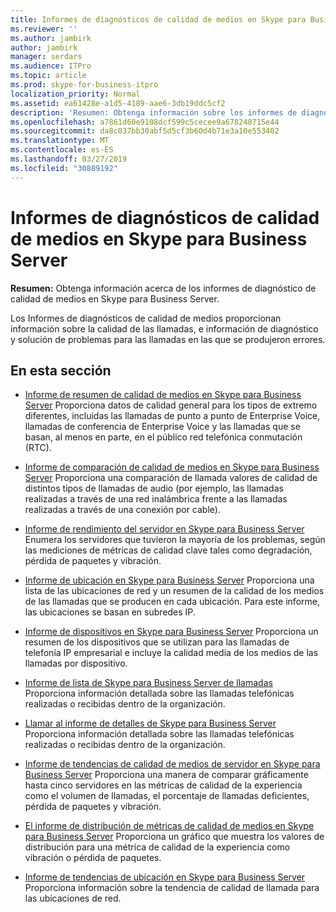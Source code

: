 ```yaml
---
title: Informes de diagnósticos de calidad de medios en Skype para Business Server
ms.reviewer: ''
ms.author: jambirk
author: jambirk
manager: serdars
ms.audience: ITPro
ms.topic: article
ms.prod: skype-for-business-itpro
localization_priority: Normal
ms.assetid: ea61428e-a1d5-4189-aae6-3db19ddc5cf2
description: 'Resumen: Obtenga información sobre los informes de diagnósticos de calidad de medios en Skype para Business Server.'
ms.openlocfilehash: a7861d60e9108dcf599c5cecee9a678248715e44
ms.sourcegitcommit: da8c037bb30abf5d5cf3b60d4b71e3a10e553402
ms.translationtype: MT
ms.contentlocale: es-ES
ms.lasthandoff: 03/27/2019
ms.locfileid: "30889192"
---
```

# <a name="media-quality-diagnostic-reports-in-skype-for-business-server"></a>Informes de diagnósticos de calidad de medios en Skype para Business Server
 
**Resumen:** Obtenga información acerca de los informes de diagnóstico de calidad de medios en Skype para Business Server.
  
Los Informes de diagnósticos de calidad de medios proporcionan información sobre la calidad de las llamadas, e información de diagnóstico y solución de problemas para las llamadas en las que se produjeron errores.
  
## <a name="in-this-section"></a>En esta sección

- [Informe de resumen de calidad de medios en Skype para Business Server](summary.md) Proporciona datos de calidad general para los tipos de extremo diferentes, incluidas las llamadas de punto a punto de Enterprise Voice, llamadas de conferencia de Enterprise Voice y las llamadas que se basan, al menos en parte, en el público red telefónica conmutación (RTC).
    
- [Informe de comparación de calidad de medios en Skype para Business Server](comparison.md) Proporciona una comparación de llamada valores de calidad de distintos tipos de llamadas de audio (por ejemplo, las llamadas realizadas a través de una red inalámbrica frente a las llamadas realizadas a través de una conexión por cable).
    
- [Informe de rendimiento del servidor en Skype para Business Server](server-performance.md) Enumera los servidores que tuvieron la mayoría de los problemas, según las mediciones de métricas de calidad clave tales como degradación, pérdida de paquetes y vibración.
    
- [Informe de ubicación en Skype para Business Server](location-report.md) Proporciona una lista de las ubicaciones de red y un resumen de la calidad de los medios de las llamadas que se producen en cada ubicación. Para este informe, las ubicaciones se basan en subredes IP.
    
- [Informe de dispositivos en Skype para Business Server](device-report.md) Proporciona un resumen de los dispositivos que se utilizan para las llamadas de telefonía IP empresarial e incluye la calidad media de los medios de las llamadas por dispositivo.
    
- [Informe de lista de Skype para Business Server de llamadas](call-list-report-0.md) Proporciona información detallada sobre las llamadas telefónicas realizadas o recibidas dentro de la organización.
    
- [Llamar al informe de detalles de Skype para Business Server](call-detail-report.md) Proporciona información detallada sobre las llamadas telefónicas realizadas o recibidas dentro de la organización.
    
- [Informe de tendencias de calidad de medios de servidor en Skype para Business Server](server-media-quality-trend-report.md) Proporciona una manera de comparar gráficamente hasta cinco servidores en las métricas de calidad de la experiencia como el volumen de llamadas, el porcentaje de llamadas deficientes, pérdida de paquetes y vibración.
    
- [El informe de distribución de métricas de calidad de medios en Skype para Business Server](media-quality-metrics-distribution-report.md) Proporciona un gráfico que muestra los valores de distribución para una métrica de calidad de la experiencia como vibración o pérdida de paquetes.
    
- [Informe de tendencias de ubicación en Skype para Business Server](location-trend-report.md) Proporciona información sobre la tendencia de calidad de llamada para las ubicaciones de red.
    

